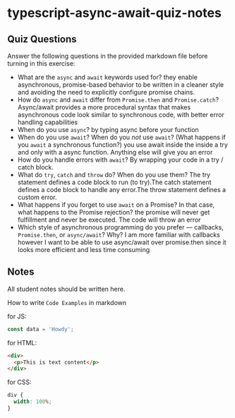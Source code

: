 # typescript-async-await-quiz-notes

## Quiz Questions

Answer the following questions in the provided markdown file before turning in this exercise:

- What are the `async` and `await` keywords used for?
  they enable asynchronous, promise-based behavior to be written in a cleaner style and avoiding the need to explicitly configure promise chains.
- How do `async` and `await` differ from `Promise.then` and `Promise.catch`?
  Async/await provides a more procedural syntax that makes asynchronous code look similar to synchronous code, with better error handling capabilities
- When do you use `async`?
  by typing async before your function
- When do you use `await`? When do you _not_ use `await`? (What happens if you `await` a synchronous function?)
  you use await inside the inside a try and only with a async function. Anything else will give you an error
- How do you handle errors with `await`?
  By wrapping your code in a try / catch block.
- What do `try`, `catch` and `throw` do? When do you use them?
  The try statement defines a code block to run (to try).The catch statement defines a code block to handle any error.The throw statement defines a custom error.
- What happens if you forget to use `await` on a Promise? In that case, what happens to the Promise rejection?
  the promise will never get fulfillment and never be executed. The code will throw an error
- Which style of asynchronous programming do you prefer — callbacks, `Promise.then`, or `async/await`? Why?
  I am more familiar with callbacks however I want to be able to use async/await over promise.then since it looks more efficient and less time consuming

## Notes

All student notes should be written here.

How to write `Code Examples` in markdown

for JS:

```javascript
const data = 'Howdy';
```

for HTML:

```html
<div>
  <p>This is text content</p>
</div>
```

for CSS:

```css
div {
  width: 100%;
}
```
